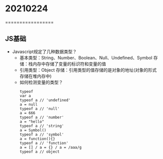 # 20210224
=================
## JS基础
- Javascript规定了几种数据类型？
  + 基本类型：String、Number、Boolean、Null、Undefined、Symbol
    存储：栈内存中存储了变量的标识符和变量的值
  + 引用类型：Object
    存储：引用类型的值存储的是对象的地址(对象的形式存储在堆内存中)
  + 如何检测变量的类型？
    ```
    typeof
    var a
    typeof a // 'undefined'
    a = null
    typeof a // 'null'
    a = 666
    typeof a // 'number'
    a = "hello"
    typeof a // 'string'
    a = Symbol()
    typeof a // 'symbol'
    a = function(){}
    typeof a // 'function'
    a = [] / a = {} / a = /aaa/g
    typeof a // object
    ```

     
